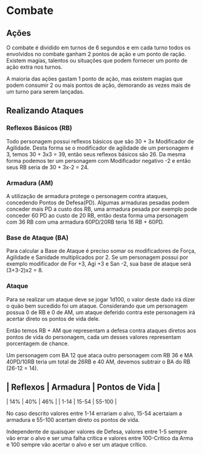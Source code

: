 # Combate

## Ações

O combate é dividido em turnos de 6 segundos e em cada turno todos os envolvidos no combate ganham 2 pontos de ação e um ponto de ração. Existem magias, talentos ou situações que podem fornecer um ponto de ação extra nos turnos.

A maioria das ações gastam 1 ponto de ação, mas existem magias que podem consumir 2 ou mais pontos de ação, demorando as vezes mais de um turno para serem lançadas.

## Realizando Ataques

### Reflexos Básicos (RB)
Todo personagem possui reflexos básicos que são 30 + 3x Modificador de Agilidade.
Desta forma se o modificador de agilidade de um personagem é 3, temos 30 + 3x3 = 39,
então seus reflexos básicos são 26. Da mesma forma podemos ter um personagem com Modificador
negativo -2 e então seus RB seria de 30 + 3x-2 = 24.

### Armadura (AM)
A utilização de armadura protege o personagem contra ataques, concedendo Pontos de Defesa(PD). Algumas armaduras pesadas podem conceder mais PD a custo dos RB, uma armadura pesada por exemplo pode conceder 60 PD ao custo de 20 RB,
então desta forma uma personagem com 36 RB com uma armadura 60PD/20RB teria  16 RB + 60PD.

### Base de Ataque (BA)
Para calcular a Base de Ataque é preciso somar os modificadores de Força, Agilidade e Sanidade multiplicados por 2. Se um personagem possui por exemplo modificador de For +3, Agi +3 e San -2, sua base de ataque será (3+3-2)x2 = 8.

### Ataque
Para se realizar um ataque deve se jogar 1d100, o valor deste dado irá dizer o quão bem sucedido foi um ataque.
Considerando que um personagem possua 0 de RB e 0 de AM, um ataque deferido contra este personagem irá acertar
direto os pontos de vida dele.

Então temos RB + AM que representam a defesa contra ataques diretos aos pontos de vida do personagem, cada um desses
valores representam porcentagem de chance.

Um personagem com BA 12 que ataca outro personagem com RB 36 e MA 40PD/10RB teria um total de 26RB e 40 AM, devemos subtrair o BA do RB (26-12 = 14).

| Reflexos | Armadura | Pontos de Vida |
-------------------------
| 14% | 40% | 46% |
| 1-14 | 15-54 | 55-100 |

No caso descrito valores entre 1-14 errariam o alvo, 15-54 acertaiam a armadura e 55-100 acertam direto os pontos de vida.

Independente de quaisquer valores de Defesa, valores entre 1-5 sempre vão errar o alvo e ser uma falha crítica
e valores entre 100-Critico da Arma e 100 sempre vão acertar o alvo e ser um ataque crítico.
